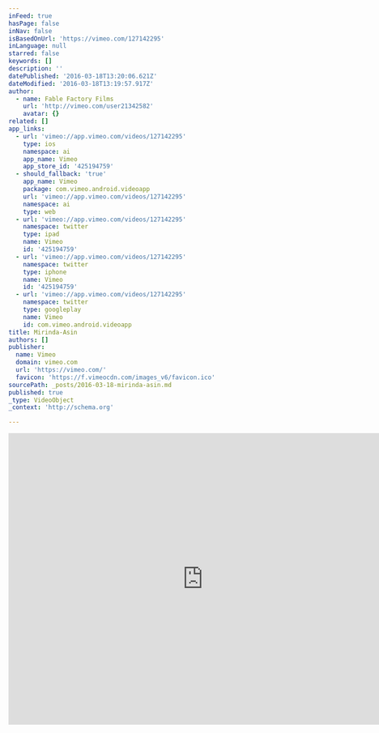 ```yaml
---
inFeed: true
hasPage: false
inNav: false
isBasedOnUrl: 'https://vimeo.com/127142295'
inLanguage: null
starred: false
keywords: []
description: ''
datePublished: '2016-03-18T13:20:06.621Z'
dateModified: '2016-03-18T13:19:57.917Z'
author:
  - name: Fable Factory Films
    url: 'http://vimeo.com/user21342582'
    avatar: {}
related: []
app_links:
  - url: 'vimeo://app.vimeo.com/videos/127142295'
    type: ios
    namespace: ai
    app_name: Vimeo
    app_store_id: '425194759'
  - should_fallback: 'true'
    app_name: Vimeo
    package: com.vimeo.android.videoapp
    url: 'vimeo://app.vimeo.com/videos/127142295'
    namespace: ai
    type: web
  - url: 'vimeo://app.vimeo.com/videos/127142295'
    namespace: twitter
    type: ipad
    name: Vimeo
    id: '425194759'
  - url: 'vimeo://app.vimeo.com/videos/127142295'
    namespace: twitter
    type: iphone
    name: Vimeo
    id: '425194759'
  - url: 'vimeo://app.vimeo.com/videos/127142295'
    namespace: twitter
    type: googleplay
    name: Vimeo
    id: com.vimeo.android.videoapp
title: Mirinda-Asin
authors: []
publisher:
  name: Vimeo
  domain: vimeo.com
  url: 'https://vimeo.com/'
  favicon: 'https://f.vimeocdn.com/images_v6/favicon.ico'
sourcePath: _posts/2016-03-18-mirinda-asin.md
published: true
_type: VideoObject
_context: 'http://schema.org'

---
```

<iframe src="https://cdn.embedly.com/widgets/media.html?src=https%3A%2F%2Fplayer.vimeo.com%2Fvideo%2F127142295&amp;url=https%3A%2F%2Fvimeo.com%2F127142295&amp;image=http%3A%2F%2Fi.vimeocdn.com%2Fvideo%2F517822862_640.jpg&amp;key=b7d04c9b404c499eba89ee7072e1c4f7&amp;type=text%2Fhtml&amp;schema=vimeo" width="768" height="576" scrolling="no" frameborder="0" allowfullscreen="allowfullscreen" style=""></iframe>